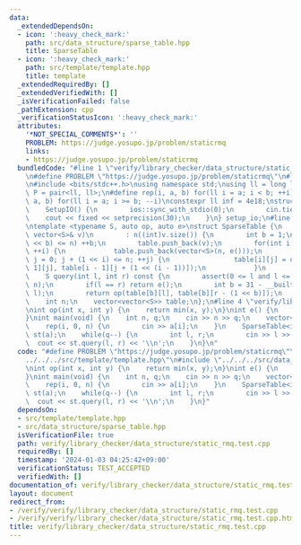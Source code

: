 ```yaml
---
data:
  _extendedDependsOn:
  - icon: ':heavy_check_mark:'
    path: src/data_structure/sparse_table.hpp
    title: SparseTable
  - icon: ':heavy_check_mark:'
    path: src/template/template.hpp
    title: template
  _extendedRequiredBy: []
  _extendedVerifiedWith: []
  _isVerificationFailed: false
  _pathExtension: cpp
  _verificationStatusIcon: ':heavy_check_mark:'
  attributes:
    '*NOT_SPECIAL_COMMENTS*': ''
    PROBLEM: https://judge.yosupo.jp/problem/staticrmq
    links:
    - https://judge.yosupo.jp/problem/staticrmq
  bundledCode: "#line 1 \"verify/library_checker/data_structure/static_rmq.test.cpp\"\
    \n#define PROBLEM \"https://judge.yosupo.jp/problem/staticrmq\"\n#line 2 \"src/template/template.hpp\"\
    \n#include <bits/stdc++.h>\nusing namespace std;\nusing ll = long long;\nusing\
    \ P = pair<ll, ll>;\n#define rep(i, a, b) for(ll i = a; i < b; ++i)\n#define rrep(i,\
    \ a, b) for(ll i = a; i >= b; --i)\nconstexpr ll inf = 4e18;\nstruct SetupIO {\n\
    \    SetupIO() {\n        ios::sync_with_stdio(0);\n        cin.tie(0);\n    \
    \    cout << fixed << setprecision(30);\n    }\n} setup_io;\n#line 3 \"src/data_structure/sparse_table.hpp\"\
    \ntemplate <typename S, auto op, auto e>\nstruct SparseTable {\n    SparseTable(const\
    \ vector<S>& v)\n        : n((int)v.size()) {\n        int b = 1;\n        while((1\
    \ << b) <= n) ++b;\n        table.push_back(v);\n        for(int i = 1; i < b;\
    \ ++i) {\n            table.push_back(vector<S>(n, e()));\n            for(int\
    \ j = 0; j + (1 << i) <= n; ++j) {\n                table[i][j] = op(table[i -\
    \ 1][j], table[i - 1][j + (1 << (i - 1))]);\n            }\n        }\n    }\n\
    \    S query(int l, int r) const {\n        assert(0 <= l and l <= r and r <=\
    \ n);\n        if(l == r) return e();\n        int b = 31 - __builtin_clz(r -\
    \ l);\n        return op(table[b][l], table[b][r - (1 << b)]);\n    }\n\n   private:\n\
    \    int n;\n    vector<vector<S>> table;\n};\n#line 4 \"verify/library_checker/data_structure/static_rmq.test.cpp\"\
    \nint op(int x, int y) {\n    return min(x, y);\n}\nint e() {\n    return 1e9;\n\
    }\nint main(void) {\n    int n, q;\n    cin >> n >> q;\n    vector<int> a(n);\n\
    \    rep(i, 0, n) {\n        cin >> a[i];\n    }\n    SparseTable<int, op, e>\
    \ st(a);\n    while(q--) {\n        int l, r;\n        cin >> l >> r;\n      \
    \  cout << st.query(l, r) << '\\n';\n    }\n}\n"
  code: "#define PROBLEM \"https://judge.yosupo.jp/problem/staticrmq\"\n#include \"\
    ../../../src/template/template.hpp\"\n#include \"../../../src/data_structure/sparse_table.hpp\"\
    \nint op(int x, int y) {\n    return min(x, y);\n}\nint e() {\n    return 1e9;\n\
    }\nint main(void) {\n    int n, q;\n    cin >> n >> q;\n    vector<int> a(n);\n\
    \    rep(i, 0, n) {\n        cin >> a[i];\n    }\n    SparseTable<int, op, e>\
    \ st(a);\n    while(q--) {\n        int l, r;\n        cin >> l >> r;\n      \
    \  cout << st.query(l, r) << '\\n';\n    }\n}"
  dependsOn:
  - src/template/template.hpp
  - src/data_structure/sparse_table.hpp
  isVerificationFile: true
  path: verify/library_checker/data_structure/static_rmq.test.cpp
  requiredBy: []
  timestamp: '2024-01-03 04:25:42+09:00'
  verificationStatus: TEST_ACCEPTED
  verifiedWith: []
documentation_of: verify/library_checker/data_structure/static_rmq.test.cpp
layout: document
redirect_from:
- /verify/verify/library_checker/data_structure/static_rmq.test.cpp
- /verify/verify/library_checker/data_structure/static_rmq.test.cpp.html
title: verify/library_checker/data_structure/static_rmq.test.cpp
---
```

